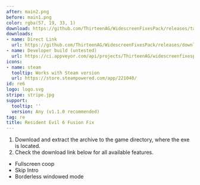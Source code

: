 ```yaml
---
after: main2.png
before: main1.png
color: rgba(57, 19, 33, 1)
download: https://github.com/ThirteenAG/WidescreenFixesPack/releases/tag/re6
downloads:
- name: Direct Link
  url: https://github.com/ThirteenAG/WidescreenFixesPack/releases/download/re6/ResidentEvil6.FusionFix.zip
- name: Developer build (untested)
  url: https://ci.appveyor.com/api/projects/ThirteenAG/widescreenfixespack/artifacts/ResidentEvil6.FusionFix.zip?branch=master
icons:
- name: steam
  tooltip: Works with Steam version
  url: https://store.steampowered.com/app/221040/
id: re6
logo: logo.svg
stripe: stripe.jpg
support:
  tooltip: ''
  version: Any (v1.1.0 recommended)
tag: re
title: Resident Evil 6 Fusion Fix
---
```


1. Download and extract the archive to the game directory, where the exe is located.
2. Check the download link below for all available features.

* Fullscreen coop
* Skip Intro
* Borderless windowed mode
